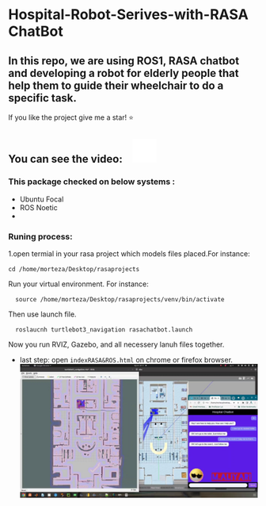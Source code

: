# Hospital-Robot-Serives-with-RASA ChatBot
In this repo, we are using ROS1, RASA chatbot and developing a robot for elderly people that help them to guide their wheelchair to do a specific task.
---
If you like the project give me a star! :star: 

You can see the video: &nbsp;&nbsp;
[![website](./img/youtube-dark.svg)](https://www.youtube.com/channel/UCyRBig4xgAdaRdIz14Xymrg)
&nbsp;&nbsp;
---

### This package checked on below systems :
- Ubuntu Focal
- ROS Noetic 
- 
### Runing process:
1.open termial in your rasa project which models files placed.For instance:
```
cd /home/morteza/Desktop/rasaprojects
```
Run your virtual environment. For instance:
```
  source /home/morteza/Desktop/rasaprojects/venv/bin/activate
```
Then use launch file.
```
  roslaucnh turtlebot3_navigation rasachatbot.launch
```
Now you run  RVIZ, Gazebo, and all necessery lanuh files together.
- last step:
open `indexRASA&ROS.html` on chrome or firefox browser.
![Gazebo Environment](./img/ROS&RASA..jpg)
